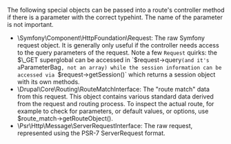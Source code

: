 The following special objects can be passed into a route's controller method if there is a parameter with the correct typehint. The name of the parameter is not important.

* \\Symfony\\Component\\HttpFoundation\\Request: The raw Symfony request object. It is generally only useful if the controller needs access to the query parameters of the request. Note a few `Request` quirks: the $\_GET superglobal can be accessed in `$request->query` (and it's a `ParameterBag`, not an array) while the session information can be accessed via `$request->getSession()` which returns a session object with its own methods.
* \\Drupal\\Core\\Routing\\RouteMatchInterface: The "route match" data from this request. This object contains various standard data derived from the request and routing process. To inspect the actual route, for example to check for parameters, or default values, or options, use $route\_match->getRouteObject().
* \\Psr\\Http\\Message\\ServerRequestInterface: The raw request, represented using the PSR-7 ServerRequest format.